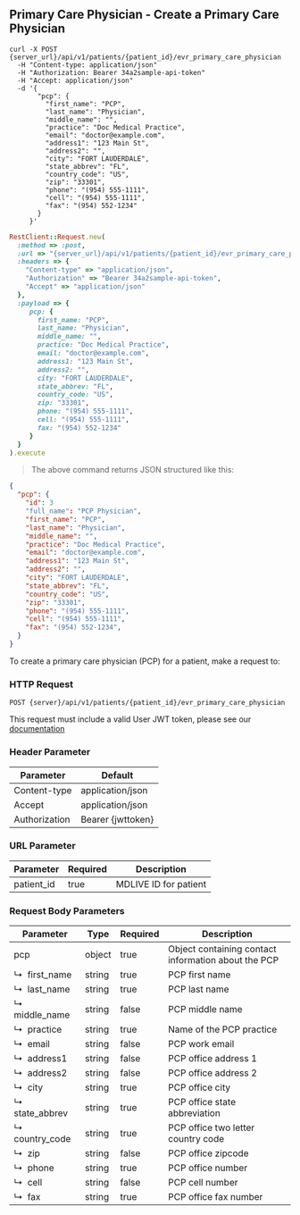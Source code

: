 ## Primary Care Physician - Create a Primary Care Physician

```shell
curl -X POST {server_url}/api/v1/patients/{patient_id}/evr_primary_care_physician
  -H "Content-type: application/json"
  -H "Authorization: Bearer 34a2sample-api-token"
  -H "Accept: application/json"
  -d '{
       "pcp": {
         "first_name": "PCP",
         "last_name": "Physician",
         "middle_name": "",
         "practice": "Doc Medical Practice",
         "email": "doctor@example.com",
         "address1": "123 Main St",
         "address2": "",
         "city": "FORT LAUDERDALE",
         "state_abbrev": "FL",
         "country_code": "US",
         "zip": "33301",
         "phone": "(954) 555-1111",
         "cell": "(954) 555-1111",
         "fax": "(954) 552-1234"
       }
     }'
```

```ruby
RestClient::Request.new(
  :method => :post,
  :url => "{server_url}/api/v1/patients/{patient_id}/evr_primary_care_physician",
  :headers => {
    "Content-type" => "application/json",
    "Authorization" => "Bearer 34a2sample-api-token",
    "Accept" => "application/json"
  },
  :payload => {
     pcp: {
       first_name: "PCP",
       last_name: "Physician",
       middle_name: "",
       practice: "Doc Medical Practice",
       email: "doctor@example.com",
       address1: "123 Main St",
       address2: "",
       city: "FORT LAUDERDALE",
       state_abbrev: "FL",
       country_code: "US",
       zip: "33301",
       phone: "(954) 555-1111",
       cell: "(954) 555-1111",
       fax: "(954) 552-1234"
     }
  }
).execute
```

> The above command returns JSON structured like this:

```json
{
  "pcp": {
    "id": 3
    "full_name": "PCP Physician",
    "first_name": "PCP",
    "last_name": "Physician",
    "middle_name": "",
    "practice": "Doc Medical Practice",
    "email": "doctor@example.com",
    "address1": "123 Main St",
    "address2": "",
    "city": "FORT LAUDERDALE",
    "state_abbrev": "FL",
    "country_code": "US",
    "zip": "33301",
    "phone": "(954) 555-1111",
    "cell": "(954) 555-1111",
    "fax": "(954) 552-1234",
  }
}
```

To create a primary care physician (PCP) for a patient, make a request to:


### HTTP Request

`POST {server}/api/v1/patients/{patient_id}/evr_primary_care_physician`

This request must include a valid User JWT token, please see our [documentation](#user-tokens)

### Header Parameter

Parameter | Default
--------- | -------
Content-type | application/json
Accept       | application/json
Authorization| Bearer {jwttoken}

### URL Parameter
Parameter | Required | Description
--------- | -------  | -----------
patient_id | true | MDLIVE ID for patient

### Request Body Parameters

Parameter            |Type    | Required | Description
---------------------|--------| -------- | -----------
pcp                  | object |true      | Object containing contact information about the PCP
↳&nbsp; first_name   | string |true      | PCP first name
↳&nbsp; last_name    | string |true      | PCP last name
↳&nbsp; middle_name  | string |false     | PCP middle name
↳&nbsp; practice     | string |true      | Name of the PCP practice
↳&nbsp; email        | string |false     | PCP work email
↳&nbsp; address1     | string |false     | PCP office address 1
↳&nbsp; address2     | string |false     | PCP office address 2
↳&nbsp; city         | string |true      | PCP office city
↳&nbsp; state_abbrev | string |true      | PCP office state abbreviation
↳&nbsp; country_code | string |true      | PCP office two letter country code
↳&nbsp; zip          | string |false     | PCP office zipcode
↳&nbsp; phone        | string |true      | PCP office number
↳&nbsp; cell         | string |false     | PCP cell number
↳&nbsp; fax          | string |true      | PCP office fax number
